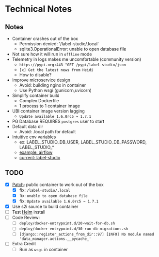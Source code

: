 # Technical Notes

## Notes
- Container crashes out of the box
  - Permission denied: '/label-studio/.local'
  - sqlite3.OperationalError: unable to open database file
- Not sure how it will run in `offline` mode
- Telemetry in logs makes me uncomfortable (community version)
  - `https://pypi.org:443 "GET /pypi/label-studio/json`
  - `[x] Get the latest news from Heidi`
  - How to disable?
- Improve microservice design
  - Avoid: building nginx in container
  - Use Python wsgi (gunicorn,uvicorn)
- Simplify container build
  - Complex Dockerfile
  - 1 process to 1 container image
- UBI container image version lagging
  - `Update available 1.6.0rc5 → 1.7.1`
- PG Database REQUIRES `postgres` user to start
- Default data dir
  - Avoid: .local path for default
- Intuitive env variables
  - ex: LABEL_STUDIO_DB_USER, LABEL_STUDIO_DB_PASSWORD, LABEL_STUDIO_*
  - [example: airflow](https://airflow.apache.org/docs/apache-airflow/stable/configurations-ref.html)
  - [current: label-studio](https://labelstud.io/guide/storedata.html#PostgreSQL-database)

## TODO
- [x] [Patch](container/patch/Dockerfile): public container to work out of the box
  - [x] fix: `/label-studio/.local`
  - [x] fix: `unable to open database file`
  - [x] fix: `Update available 1.6.0rc5 → 1.7.1`
- [x] Use s2i source to build container
- [ ] Test [Helm](https://labelstud.io/guide/install_enterprise_k8s.html) install
- [ ] Code Review:
  - [ ] `deploy/docker-entrypoint.d/20-wait-for-db.sh`
  - [ ] `deploy/docker-entrypoint.d/30-run-db-migrations.sh`
  - [ ] `[django::register_actions_from_dir::97] [INFO] No module named 'data_manager.actions.__pycache_'`
- [ ] Extra Credit
  - [ ] Run as `wsgi` in container
